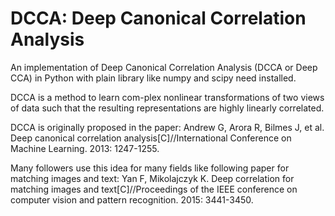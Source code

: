 # DCCA: Deep Canonical Correlation Analysis

An implementation of Deep Canonical Correlation Analysis (DCCA or Deep CCA) in Python with plain library like numpy and scipy need installed.

DCCA is a method to learn com-plex nonlinear transformations of two views of data such that the resulting representations are highly linearly correlated.

DCCA is originally proposed in the paper: Andrew G, Arora R, Bilmes J, et al. Deep canonical correlation analysis[C]//International Conference on Machine Learning. 2013: 1247-1255.

Many followers use this idea for many fields like following paper for matching images and text:
Yan F, Mikolajczyk K. Deep correlation for matching images and text[C]//Proceedings of the IEEE conference on computer vision and pattern recognition. 2015: 3441-3450. 

